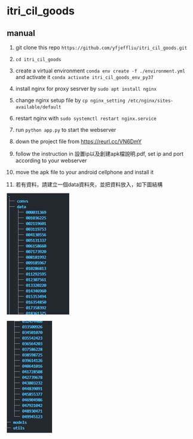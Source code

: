 # itri_cil_goods

## manual
1. git clone this repo `https://github.com/yfjeffliu/itri_cil_goods.git`
2. `cd itri_cil_goods`
3. create a virtual environment  `conda env create -f ./environment.yml` and activate it `conda activate itri_cil_goods_env_py37`
4. install nginx for proxy sesrver by `sudo apt install nginx`
5. change nginx setup file by `cp nginx_setting /etc/nginx/sites-available/default`
6. restart nginx with `sudo systemctl restart nginx.service`
7. run `python app.py` to start the webserver
8. down the project file from https://reurl.cc/VN6DmY
9. follow the instruction in 設置ip以及創建apk檔說明.pdf, set ip and port according to your webserver
10. move the apk file to your android cellphone and install it


11. 若有資料，請建立一個data資料夾，並把資料放入，如下圖結構


![Alt text](./img/image-1.png)

![Alt text](./img/image.png)
